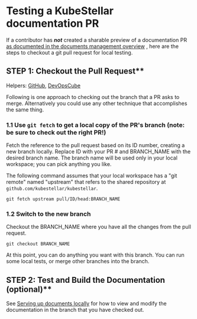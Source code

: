 # Testing a KubeStellar documentation PR

If a contributor has _**not**_ created a sharable preview of a documentation PR [as documented in the documents management overview](document-management.md#serving-up-documents-globally-from-a-fork-of-the-repository-via-github) , here are the steps to checkout a git pull request for local testing.

## STEP 1: Checkout the Pull Request\*\*

Helpers: [GitHub](https://docs.github.com/en/pull-requests/collaborating-with-pull-requests/reviewing-changes-in-pull-requests/checking-out-pull-requests-locally), [DevOpsCube](https://devopscube.com/checkout-git-pull-request/)

Following is one approach to checking out the branch that a PR asks to merge. Alternatively you could use any other technique that accomplishes the same thing.

### 1.1 Use `git fetch` to get a local copy of the PR's branch (note: be sure to check out the right PR!)

Fetch the reference to the pull request based on its ID number, creating a new branch locally. Replace ID with your PR # and BRANCH_NAME with the desired branch name. The branch name will be used only in your local workspace; you can pick anything you like.

The following command assumes that your local workspace has a "git remote" named "upstream" that refers to the shared repository at `github.com/kubestellar/kubestellar`.

```shell
git fetch upstream pull/ID/head:BRANCH_NAME
```

### 1.2 Switch to the new branch

Checkout the BRANCH_NAME where you have all the changes from the pull request.

```shell
git checkout BRANCH_NAME
```

At this point, you can do anything you want with this branch. You can run some local tests, or merge other branches into the branch.

## STEP 2: Test and Build the Documentation (optional)\*\*

See [Serving up documents locally](document-management.md#serving-up-documents-locally) for how
to view and modify the documentation in the branch that you have checked out.
